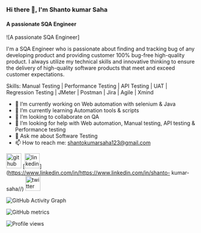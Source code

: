 ### Hi there 👋, I'm Shanto kumar Saha
#### A passionate SQA Engineer
![A passionate SQA Engineer]

I'm a SQA Engineer who is passionate about finding and tracking bug of any developing product and providing customer 100% bug-free high-quality product. I always utilize my technical skills and innovative thinking to ensure the delivery of high-quality software products that meet and exceed customer expectations.

Skills: Manual Testing | Performance Testing | API Testing | UAT | Regression Testing | JMeter | Postman | Jira | Agile | Xmind

- 🔭 I’m currently working on Web automation with selenium & Java 
- 🌱 I’m currently learning Automation tools & scripts 
- 👯 I’m looking to collaborate on QA 
- 🤔 I’m looking for help with Web automation, Manual testing, API testing & Performance testing 
- 💬 Ask me about Software Testing 
- 📫 How to reach me: shantokumarsaha123@gmail.com 


[<img src='https://cdn.jsdelivr.net/npm/simple-icons@3.0.1/icons/github.svg' alt='github' height='40'>](https://github.com/https://github.com/shantokumarsaha123)  [<img src='https://cdn.jsdelivr.net/npm/simple-icons@3.0.1/icons/linkedin.svg' alt='linkedin' height='40'>](https://www.linkedin.com/in/https://www.linkedin.com/in/shanto- kumar-saha//)  [<img src='https://cdn.jsdelivr.net/npm/simple-icons@3.0.1/icons/twitter.svg' alt='twitter' height='40'>](https://twitter.com/https://twitter.com/shanto__saha)  

![GitHub Activity Graph](https://activity-graph.herokuapp.com/graph?username=https://github.com/shantokumarsaha123)  

![GitHub metrics](https://metrics.lecoq.io/https://github.com/shantokumarsaha123)  

![Profile views](https://gpvc.arturio.dev/https://github.com/shantokumarsaha123)  
